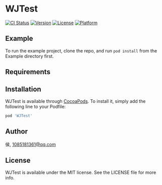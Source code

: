 # WJTest

[![CI Status](https://img.shields.io/travis/侯/WJTest.svg?style=flat)](https://travis-ci.org/侯/WJTest)
[![Version](https://img.shields.io/cocoapods/v/WJTest.svg?style=flat)](https://cocoapods.org/pods/WJTest)
[![License](https://img.shields.io/cocoapods/l/WJTest.svg?style=flat)](https://cocoapods.org/pods/WJTest)
[![Platform](https://img.shields.io/cocoapods/p/WJTest.svg?style=flat)](https://cocoapods.org/pods/WJTest)

## Example

To run the example project, clone the repo, and run `pod install` from the Example directory first.

## Requirements

## Installation

WJTest is available through [CocoaPods](https://cocoapods.org). To install
it, simply add the following line to your Podfile:

```ruby
pod 'WJTest'
```

## Author

侯, 1085181361@qq.com

## License

WJTest is available under the MIT license. See the LICENSE file for more info.

